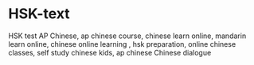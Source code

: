 HSK-text
========

HSK test AP Chinese,  ap chinese  course,   chinese learn online,     mandarin learn online,   chinese online learning ,     hsk preparation,   online chinese classes,     self study chinese  kids,     ap chinese     Chinese dialogue
